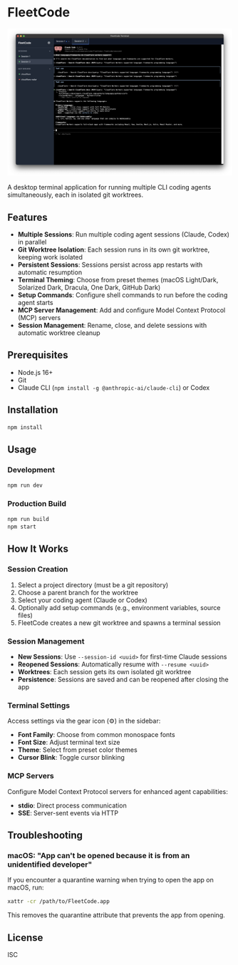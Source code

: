 # FleetCode

![FleetCode](fleetcode.png)

A desktop terminal application for running multiple CLI coding agents simultaneously, each in isolated git worktrees.

## Features

- **Multiple Sessions**: Run multiple coding agent sessions (Claude, Codex) in parallel
- **Git Worktree Isolation**: Each session runs in its own git worktree, keeping work isolated
- **Persistent Sessions**: Sessions persist across app restarts with automatic resumption
- **Terminal Theming**: Choose from preset themes (macOS Light/Dark, Solarized Dark, Dracula, One Dark, GitHub Dark)
- **Setup Commands**: Configure shell commands to run before the coding agent starts
- **MCP Server Management**: Add and configure Model Context Protocol (MCP) servers
- **Session Management**: Rename, close, and delete sessions with automatic worktree cleanup

## Prerequisites

- Node.js 16+
- Git
- Claude CLI (`npm install -g @anthropic-ai/claude-cli`) or Codex

## Installation

```bash
npm install
```

## Usage

### Development

```bash
npm run dev
```

### Production Build

```bash
npm run build
npm start
```

## How It Works

### Session Creation

1. Select a project directory (must be a git repository)
2. Choose a parent branch for the worktree
3. Select your coding agent (Claude or Codex)
4. Optionally add setup commands (e.g., environment variables, source files)
5. FleetCode creates a new git worktree and spawns a terminal session

### Session Management

- **New Sessions**: Use `--session-id <uuid>` for first-time Claude sessions
- **Reopened Sessions**: Automatically resume with `--resume <uuid>`
- **Worktrees**: Each session gets its own isolated git worktree
- **Persistence**: Sessions are saved and can be reopened after closing the app

### Terminal Settings

Access settings via the gear icon (⚙️) in the sidebar:

- **Font Family**: Choose from common monospace fonts
- **Font Size**: Adjust terminal text size
- **Theme**: Select from preset color themes
- **Cursor Blink**: Toggle cursor blinking

### MCP Servers

Configure Model Context Protocol servers for enhanced agent capabilities:

- **stdio**: Direct process communication
- **SSE**: Server-sent events via HTTP

## Troubleshooting

### macOS: "App can't be opened because it is from an unidentified developer"

If you encounter a quarantine warning when trying to open the app on macOS, run:

```bash
xattr -cr /path/to/FleetCode.app
```

This removes the quarantine attribute that prevents the app from opening.

## License

ISC
